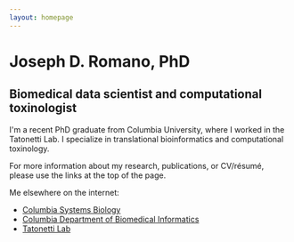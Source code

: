 ```yaml
---
layout: homepage
---
```


# Joseph D. Romano, PhD
## Biomedical data scientist and computational toxinologist

I'm a recent PhD graduate from Columbia University, where I worked in the Tatonetti Lab. I specialize in translational bioinformatics and computational toxinology.

For more information about my research, publications, or CV/résumé, please use the links at the top of the page.

Me elsewhere on the internet:

- [Columbia Systems Biology](https://systemsbiology.columbia.edu/people/joe-romano)
- [Columbia Department of Biomedical Informatics](https://www.dbmi.columbia.edu/roles/phd/)
- [Tatonetti Lab](http://tatonettilab.org/people/)